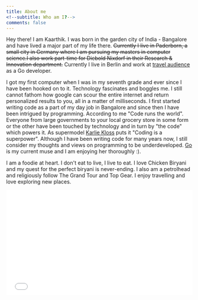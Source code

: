 ```yaml
---
title: About me
<!--subtitle: Who am I?-->
comments: false
---
```


Hey there! I am Kaarthik. I was born in the garden city of India - Bangalore and have lived a major part of my life there. ~~Currently I live in Paderborn, a small city in Germany where I am pursuing my masters in computer science.I also work part-time for Diebold Nixdorf in their Research & Innovation department.~~ Currently I live in Berlin and work at [travel audience](https://www.travelaudience.com) as a Go developer.

I got my first computer when I was in my seventh grade and ever since I have been hooked on to it. Technology fascinates and boggles me. I still cannot fathom how google can scour the entire internet and return personalized results to you, all in a matter of milliseconds.  I first started writing code as a part of my day job in Bangalore and since then I have been intrigued by programming. According to me "Code runs the world". Everyone from large governments to your local grocery store in some form or the other have been touched by technology and in turn by "the code" which powers it. As supermodel [Karlie Kloss](https://en.wikipedia.org/wiki/Karlie_Kloss) puts it "Coding is a superpower". Although I have been writing code for many years now, I still consider my thoughts and views on programming to be underdeveloped. [Go](https://golang.org/) is my current muse and I am enjoying her thoroughly :). 

I am a foodie at heart. I don't eat to live, I live to eat. I love Chicken Biryani and my quest for the perfect biryani is never-ending. I also am a petrolhead and religiously follow The Grand Tour and Top Gear. I enjoy travelling and love exploring new places.

<div style="position: relative; padding-bottom: 56.25%; height: 0; overflow: hidden;">
  <iframe src="//www.youtube.com/embed/FEBGKf5yWVI" style="position: absolute; top: 0; left: 0; width: 100%; height: 100%; border:0;" allowfullscreen title="YouTube Video"></iframe>
</div>